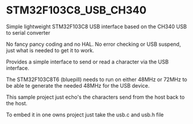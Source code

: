 # STM32F103C8_USB_CH340
Simple lightweight STM32F103C8 USB interface based on the CH340 USB to serial converter

No fancy pancy coding and no HAL. No error checking or USB suspend, just what is needed to get it to work.

Provides a simple interface to send or read a character via the USB interface.

The STM32F103C8T6 (bluepill) needs to run on either 48MHz or 72MHz to be able te generate the needed 48MHz for
the USB device.

This sample project just echo's the characters send from the host back to the host.

To embed it in one owns project just take the usb.c and usb.h file
